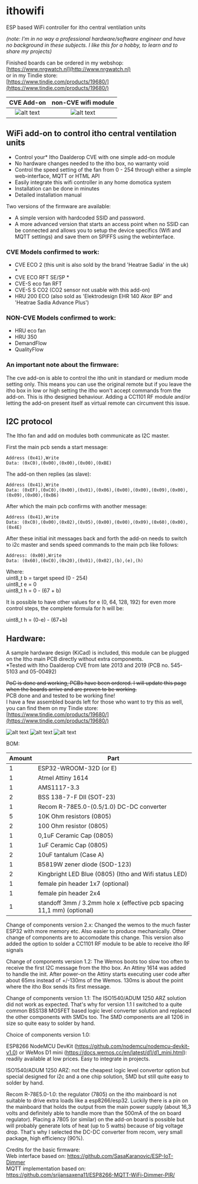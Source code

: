 # ithowifi
ESP based WiFi controller for itho central ventilation units

*(note: I'm in no way a professional hardware/software engineer and have no background in these subjects. I like this for a hobby, to learn and to share my projects)*

Finished boards can be ordered in my webshop:  
[https://www.nrgwatch.nl](http://www.nrgwatch.nl)  
or in my Tindie store:  
[https://www.tindie.com/products/19680/](https://www.tindie.com/products/19680/)  

|CVE Add-on|non-CVE wifi module|
|:---:|:---:|
|![alt text](https://github.com/arjenhiemstra/ithowifi/blob/master/images/pcb.png "CVE Add-on PCB")  |  ![alt text](https://github.com/arjenhiemstra/ithowifi/blob/master/images/non-cve-pcb.png "non-CVE module PCB")|

## WiFi add-on to control itho central ventilation units

-   Control your* Itho Daalderop CVE with one simple add-on module
-   No hardware changes needed to the itho box, no warranty void
-   Control the speed setting of the fan from 0 - 254 through either a simple web-interface, MQTT or HTML API
-   Easily integrate this wifi controller in any home domotica system
-   Installation can be done in minutes
-   Detailed installation manual

Two versions of the firmware are available:
* A simple version with hardcoded SSID and password.
* A more advanced version that starts an access point when no SSID can be connected and allows you to setup the device specifics (Wifi and MQTT settings) and save them on SPIFFS using the webinterface.


###  CVE Models confirmed to work:
-   CVE ECO 2 (this unit is also sold by the brand 'Heatrae Sadia' in the uk) *
-   CVE ECO RFT SE/SP *
-   CVE-S eco fan RFT
-   CVE-S S CO2 (CO2 sensor not usable with this add-on)
-   HRU 200 ECO (also sold as 'Elektrodesign EHR 140 Akor BP' and 'Heatrae Sadia Advance Plus')

###  NON-CVE Models confirmed to work:
-   HRU eco fan
-   HRU 350
-   DemandFlow
-	QualityFlow


###   An important note about the firmware:
The cve add-on is able to control the itho unit in standard or medium mode setting only. This means you can use the original remote but if you leave the itho box in low or high setting the itho won't accept commands from the add-on. This is itho designed behaviour. Adding a CC1101 RF module and/or letting the add-on present itself as virtual remote can circumvent this issue.
  
## I2C protocol

The Itho fan and add on modules both communicate as I2C master.

First the main pcb sends a start message:
```
Address (0x41),Write
Data: (0xC0),(0x00),(0x00),(0x00),(0xBE)
```
The add-on then replies (as slave):
```
Address (0x41),Write
Data: (0xEF),(0xC0),(0x00),(0x01),(0x06),(0x00),(0x00),(0x09),(0x00),(0x09),(0x00),(0xB6)
```
After which the main pcb confirms with another message:
```
Address (0x41),Write
Data: (0xC0),(0x00),(0x02),(0x05),(0x00),(0x00),(0x09),(0x60),(0x00),(0x4E)
```
After these initial init messages back and forth the add-on needs to switch to i2c master and sends 
speed commands to the main pcb like follows:
```
Address: (0x00),Write
Data: (0x60),(0xC0),(0x20),(0x01),(0x02),(b),(e),(h)
```

Where:  
   uint8_t b = target speed (0 - 254)  
   uint8_t e = 0  
   uint8_t h = 0 - (67 + b)  

It is possible to have other values for e (0, 64, 128, 192) for even more control steps, the complete formula for h will be:

   uint8_t h = (0-e) - (67+b)  
   

## Hardware:

A sample hardware design (KiCad) is included, this module can be plugged on the Itho main PCB directly without extra components.  
*Tested with Itho Daalderop CVE from late 2013 and 2019 (PCB no. 545-5103 and 05-00492)

~~PoC is done and working, PCBs have been ordered. I will update this page when the boards arrive and are proven to be working.~~  
PCB done and and tested to be working fine!  
I have a few assembled boards left for those who want to try this as well, you can find them on my Tindie store:  
[https://www.tindie.com/products/19680/](https://www.tindie.com/products/19680/)  


![alt text](https://github.com/arjenhiemstra/ithowifi/blob/master/images/pcb.png "Add-on PCB")
![alt text](https://github.com/arjenhiemstra/ithowifi/blob/master/images/itho%20pcb.png "Itho main PCB")
![alt text](https://github.com/arjenhiemstra/ithowifi/blob/master/images/itho%20pcb%20w%20add-on.png "Itho main PCB with add-on")


BOM:

Amount | Part 
--- | ---
1 | ESP32-WROOM-32D (or E)
1 | Atmel Attiny 1614
1 | AMS1117-3.3
2 | BSS 138-7-F DII (SOT-23)
1 | Recom R-78E5.0-(0.5/1.0) DC-DC converter
5 | 10K Ohm resistors (0805)
2 | 100 Ohm resistor (0805)
1 | 0,1uF Ceramic Cap (0805)
1 | 1uF Ceramic Cap (0805)
2 | 10uF tantalum (Case A)
1 | B5819W zener diode (SOD-123)
2 | Kingbright LED Blue (0805) (Itho and Wifi status LED)
1 | female pin header 1x7 (optional)
1 | female pin header 2x4
1 | standoff 3mm / 3.2mm hole x (effective pcb spacing 11,1 mm) (optional)

Change of components version 2.x:
Changed the wemos to the much faster ESP32 with more memory etc. Also easier to produce mechanically. Other change of components are to accomodate this change.
This version also added the option to solder a CC1101 RF module to be able to receive itho RF signals

Change of components version 1.2:
The Wemos boots too slow too often to receive the first I2C message from the Itho box. An Attiny 1614 was added to handle the init. After power-on the Attiny starts executing user code after about 65ms instead of +/-130ms of the Wemos. 130ms is about the point where the itho Box sends its first message.

Change of components version 1.1:
The ISO1540/ADUM 1250 ARZ solution did not work as expected. That's why for version 1.1 I switched to a quite common BSS138 MOSFET based logic level converter solution and replaced the other components with SMDs too. The SMD components are all 1206 in size so quite easy to solder by hand.

Choice of components version 1.0:

ESP8266 NodeMCU DevKit (https://github.com/nodemcu/nodemcu-devkit-v1.0) or WeMos D1 mini (https://docs.wemos.cc/en/latest/d1/d1_mini.html): 
readily available at low prices. Easy to integrate in projects.

ISO1540/ADUM 1250 ARZ: 
not the cheapest logic level convertor option but special designed for i2c and a one chip solution, SMD but still quite easy to solder by hand.

Recom R-78E5.0-1.0: 
the regulator (7805) on the itho mainboard is not suitable to drive extra loads like a esp8266/esp32. Luckily there is a pin on the mainboard that holds the output from the main
power supply (about 16,3 volts and definitely able to handle more than the 500mA of the on board regulator). Placing a 7805 (or similar) on the add-on board is possible 
but will probably generate lots of heat (up to 5 watts) because of big voltage drop.
That's why I selected the DC-DC converter from recom, very small package, high efficiency (90%).

Credits for the basic firmware:  
   Web interface based on: https://github.com/SasaKaranovic/ESP-IoT-Dimmer  
   MQTT implementation based on: https://github.com/srijansaxena11/ESP8266-MQTT-WiFi-Dimmer-PIR/  
